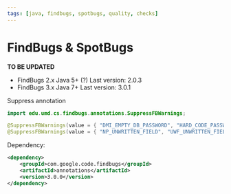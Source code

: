 ```yaml
---
tags: [java, findbugs, spotbugs, quality, checks]
---
```

# FindBugs & SpotBugs

**TO BE UPDATED**


* FindBugs 2.x  Java 5+ (?)  Last version: 2.0.3
* FindBugs 3.x  Java 7+      Last version: 3.0.1

Suppress annotation

```java
import edu.umd.cs.findbugs.annotations.SuppressFBWarnings;

@SuppressFBWarnings(value = { "DMI_EMPTY_DB_PASSWORD", "HARD_CODE_PASSWORD" }, justification = "Test")
@SuppressFBWarnings(value = { "NP_UNWRITTEN_FIELD", "UWF_UNWRITTEN_FIELD" }, justification = "UI components defined by Vaadin")
```

Dependency:

```xml
<dependency>
    <groupId>com.google.code.findbugs</groupId>
    <artifactId>annotations</artifactId>
    <version>3.0.0</version>
</dependency>
```